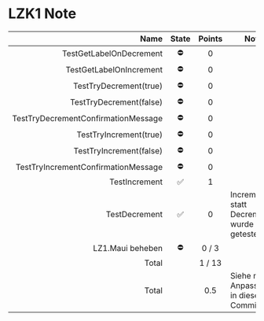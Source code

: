 # LZK1 Note

|                                Name | State | Points | Notes                                         |
| ----------------------------------: | :---: | :----: | --------------------------------------------- |
|             TestGetLabelOnDecrement |   ⛔️   |   0    |                                               |
|             TestGetLabelOnIncrement |   ⛔️   |   0    |                                               |
|              TestTryDecrement(true) |   ⛔️   |   0    |                                               |
|             TestTryDecrement(false) |   ⛔️   |   0    |                                               |
| TestTryDecrementConfirmationMessage |   ⛔️   |   0    |                                               |
|              TestTryIncrement(true) |   ⛔️   |   0    |                                               |
|             TestTryIncrement(false) |   ⛔️   |   0    |                                               |
| TestTryIncrementConfirmationMessage |   ⛔️   |   0    |                                               |
|                       TestIncrement |   ✅   |   1    |                                               |
|                       TestDecrement |   ✅   |   0    | Increment() statt Decrement() wurde getestet. |
|                    LZ1.Maui beheben |   ⛔️   | 0 / 3  |                                               |
|                               Total |       | 1 / 13 |                                               |
|                               Total |       |  0.5   | Siehe meine Anpassungen in diesem Commit.     |